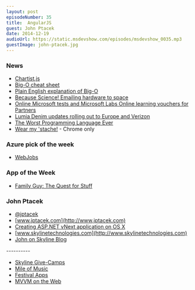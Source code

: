 ```yaml
---
layout: post
episodeNumber: 35
title:  AngularJS
guest: John Ptacek
date: 2014-12-19
audioUrl: https://static.msdevshow.com/episodes/msdevshow_0035.mp3
guestImage: john-ptacek.jpg
---
```


### News

 - [Chartist.js](http://gionkunz.github.io/chartist-js/)
 - [Big-O cheat sheet](http://bigocheatsheet.com/)
  - [Plain English explanation of Big-O](http://stackoverflow.com/questions/487258/plain-english-explanation-of-big-o)
 - [Because Science! Emailing hardware to space](https://medium.com/backchannel/how-we-email-hardware-to-space-7d46eed00c98)
 - [Online Microsoft tests and Microsoft Labs Online learning vouchers for Partners](http://www.digitalwpc.com/Community/Perspectives/Pages/Training-Spotlight-New-learning-methods.aspx#fbid=CHCPCIWWDOt)
 - [Lumia Denim updates rolling out to Europe and Verizon](http://blogs.windows.com/bloggingwindows/2014/12/19/verizon-announces-windows-phone-8-1-upgrades-for-lumia-822-and-lumia-928/)
 - [The Worst Programming Language Ever](https://skillsmatter.com/skillscasts/6088-the-worst-programming-language-ever)
 - [Wear my 'stache!](http://wearmystache.azurewebsites.net/) - Chrome only

### Azure pick of the week

 - [WebJobs](http://azure.microsoft.com/en-us/documentation/articles/web-sites-create-web-jobs/)

### App of the Week

 - [Family Guy: The Quest for Stuff](http://apps.microsoft.com/windows/en-us/app/family-guy-the-quest-for-stuff/67a697d4-777f-4b34-bf75-fd87dbe27324)

### John Ptacek

 - [@jptacek](http://twitter.com/jptacek)
 - [www.jptacek.com](http://www.jptacek.com)
  - [Creating ASP.NET vNext application on OS X](http://www.jptacek.com/2014/12/creating-ASP.NET-vNext-application-on-OSX/)
 - [www.skylinetechnologies.com](http://www.skylinetechnologies.com)
  - [John on Skyline Blog](http://skylinetechnologies.com/Blog/Author/42/John-Ptacek.aspx)
 
---------- 

 - [Skyline Give-Camps](http://skylinetechnologies.com/About/Skyline-Gives.aspx)
 - [Mile of Music](http://mileofmusic.com/)
  - [Festival Apps](http://mileofmusic.com/festival-app/)
 - [MVVM on the Web](http://www.dotnetrocks.com/default.aspx?showNum=1050)

 
